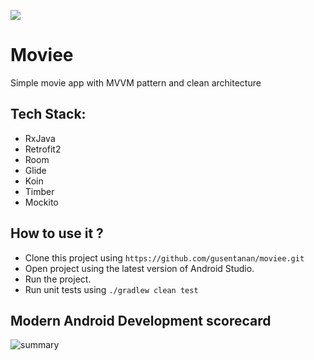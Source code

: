 ![](https://circleci.com/gh/gusentanan/moviee.svg?style=svg)
# Moviee
Simple movie app with MVVM pattern and clean architecture

## Tech Stack:
- RxJava
- Retrofit2
- Room
- Glide
- Koin 
- Timber
- Mockito

## How to use it ?
- Clone this project using `https://github.com/gusentanan/moviee.git`
- Open project using the latest version of Android Studio.
- Run the project.
- Run unit tests using `./gradlew clean test`

## Modern Android Development scorecard
![summary](https://user-images.githubusercontent.com/68723002/173498315-db13e052-300c-495d-a66e-e45b8e471e3e.png)
